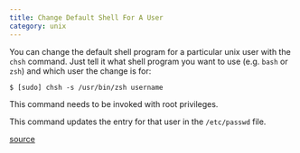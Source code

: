 ```yaml
---
title: Change Default Shell For A User
category: unix
---
```


You can change the default shell program for a particular unix user with the
`chsh` command. Just tell it what shell program you want to use (e.g. `bash`
or `zsh`) and which user the change is for:

```
$ [sudo] chsh -s /usr/bin/zsh username
```

This command needs to be invoked with root privileges.

This command updates the entry for that user in the `/etc/passwd` file.

[source](http://superuser.com/questions/46748/how-do-i-make-bash-my-default-shell-on-ubuntu)
